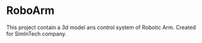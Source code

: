 # RoboArm
This project contain a 3d model ans control system of Robotic Arm. Created for SimInTech company.
